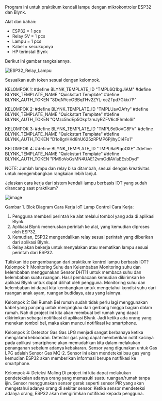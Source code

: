 Program ini untuk praktikum kendali lampu dengan mikrokontroler ESP32 dan Blynk.

Alat dan bahan:
- ESP32 = 1 pcs
- Relay 5V = 1 pcs
- Lampu = 1 pcs
- Kabel = secukupnya
- HP terinstal Blynk

Berikut ini gambar rangkaiannya.

![ESP32_Relay_Lampu](https://github.com/nurrohim8/IOT-Lamp-Blynk/assets/171478367/6ad1d9ac-0581-44cb-be42-dab14f356ee9)


Sesuaikan auth token sesuai dengan kelompok.

KELOMPOK 1:
#define BLYNK_TEMPLATE_ID "TMPL6Q1bgJiAM"
#define BLYNK_TEMPLATE_NAME "Quickstart Template"
#define BLYNK_AUTH_TOKEN "8DqNYccOBBqTHv2ZYL-ccZTpd7Gkix7P"

KELOMPOK 2:
#define BLYNK_TEMPLATE_ID "TMPLUavOAfry"
#define BLYNK_TEMPLATE_NAME "Quickstart Template"
#define BLYNK_AUTH_TOKEN "QMzc5hdEp5OkpfzmJyRZFV6ctFhmIoSi"

KELOMPOK 3:
#define BLYNK_TEMPLATE_ID "TMPL6d0oVG8FV"
#define BLYNK_TEMPLATE_NAME "Quickstart Template"
#define BLYNK_AUTH_TOKEN "D1o8grHKd8hU625zRPMP6PjIhyCi4Fs1"

KELOMPOK 4:
#define BLYNK_TEMPLATE_ID "TMPL6aPtqoOXE"
#define BLYNK_TEMPLATE_NAME "Quickstart Template"
#define BLYNK_AUTH_TOKEN "PM9oVoGsMN4UAE12vmOdlAVlaEEsbDyd"

NOTE: Jumlah lampu dan relay bisa ditambah, sesuai dengan kreativitas untuk mengembangkan rangkaian lebih lanjut.

Jelaskan cara kerja dari sistem kendali lampu berbasis IOT yang sudah dirancang saat praktikum?

![image](https://github.com/nurrohim8/IOT-Lamp-Blynk/assets/171478367/943adefb-7df2-4531-981c-754ec9472f27)
 
Gambar 1. Blok Diagram Cara Kerja IoT Lamp Control
Cara Kerja:
1.	Pengguna memberi perintah ke alat melalui tombol yang ada di aplikasi Blynk.
2.	Aplikasi Blynk meneruskan perintah ke alat, yang kemudian diproses oleh ESP32.
3.	Kemudian, ESP32 mengendalikan relay sesuai perintah yang diberikan dari aplikasi Blynk.
4.	Relay akan bekerja untuk menyalakan atau mematikan lampu sesuai perintah dari ESP32.

Tuliskan ide pengembangan dari praktikum kontrol lampu berbasis IOT?
Kelompok 1: Monitoring Suhu dan Kelembaban
Monitoring suhu dan kelembaban menggunakan Sensor DHT11 untuk membaca suhu dan kelembaban suatu ruangan. Hasil pembacaan kemudian dikirimkan ke aplikasi Blynk untuk dapat dilihat oleh pengguna. Monitoring suhu dan kelembaban ini dapat kita kembangkan untuk mengetahui kondisi suhu dari ruangan anak ayam, ruangan budidaya, atau yang lainnya.

Kelompok 2: Bel Rumah
Bel rumah sudah tidak perlu lagi menggunakan kabel yang panjang untuk menjangkau dari gerbang hingga bagian dalam rumah. Nah di project ini kita akan membuat bel rumah yang dapat dikirimkan sebagai notifikasi di aplikasi Blynk. Jadi ketika ada orang yang menekan tombol bel, maka akan muncul notifikasi ke smartphone.

Kelompok 3: Detector Gas
Gas LPG menjadi sangat berbahaya ketika mengalami kebocoran. Detector gas yang dapat memberikan notifikasinya pada aplikasi smartphone akan memudahkan kita dalam melakukan penanganan sebelum adanya kebakaran. Sensor yang digunakan untuk Gas LPG adalah Sensor Gas MQ-2. Sensor ini akan mendeteksi bau gas yang kemudian ESP32 akan memberikan informasi berupa notifikasi ke smartphone.

Kelompok 4: Deteksi Maling
Di project ini kita dapat melakukan pendeteksian adanya orang yang memasuki suatu ruangan/rumah tanpa ijin. Sensor menggunakan sensor gerak seperti sensor PIR yang akan mengetahui adanya orang di sekitar sensor. Ketika sensor mendeteksi adanya orang, ESP32 akan mengirimkan notifikasi kepada pengguna.



